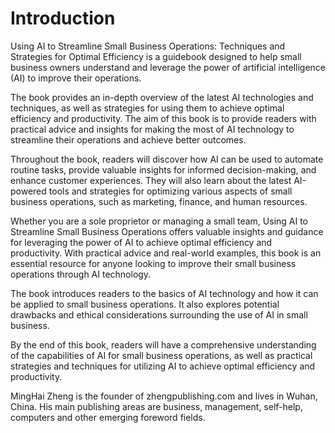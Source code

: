 # Introduction

Using AI to Streamline Small Business Operations: Techniques and Strategies for Optimal Efficiency is a guidebook designed to help small business owners understand and leverage the power of artificial intelligence (AI) to improve their operations.

The book provides an in-depth overview of the latest AI technologies and techniques, as well as strategies for using them to achieve optimal efficiency and productivity. The aim of this book is to provide readers with practical advice and insights for making the most of AI technology to streamline their operations and achieve better outcomes.

Throughout the book, readers will discover how AI can be used to automate routine tasks, provide valuable insights for informed decision-making, and enhance customer experiences. They will also learn about the latest AI-powered tools and strategies for optimizing various aspects of small business operations, such as marketing, finance, and human resources.

Whether you are a sole proprietor or managing a small team, Using AI to Streamline Small Business Operations offers valuable insights and guidance for leveraging the power of AI to achieve optimal efficiency and productivity. With practical advice and real-world examples, this book is an essential resource for anyone looking to improve their small business operations through AI technology.

The book introduces readers to the basics of AI technology and how it can be applied to small business operations. It also explores potential drawbacks and ethical considerations surrounding the use of AI in small business.

By the end of this book, readers will have a comprehensive understanding of the capabilities of AI for small business operations, as well as practical strategies and techniques for utilizing AI to achieve optimal efficiency and productivity.

MingHai Zheng is the founder of zhengpublishing.com and lives in Wuhan, China. His main publishing areas are business, management, self-help, computers and other emerging foreword fields.
